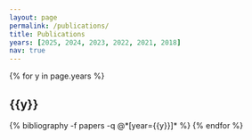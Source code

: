 ```yaml
---
layout: page
permalink: /publications/
title: Publications
years: [2025, 2024, 2023, 2022, 2021, 2018]
nav: true
---
```


<div class="publications">

{% for y in page.years %}
  <h2 class="year">{{y}}</h2>
  {% bibliography -f papers -q @*[year={{y}}]* %}
{% endfor %}

</div>

